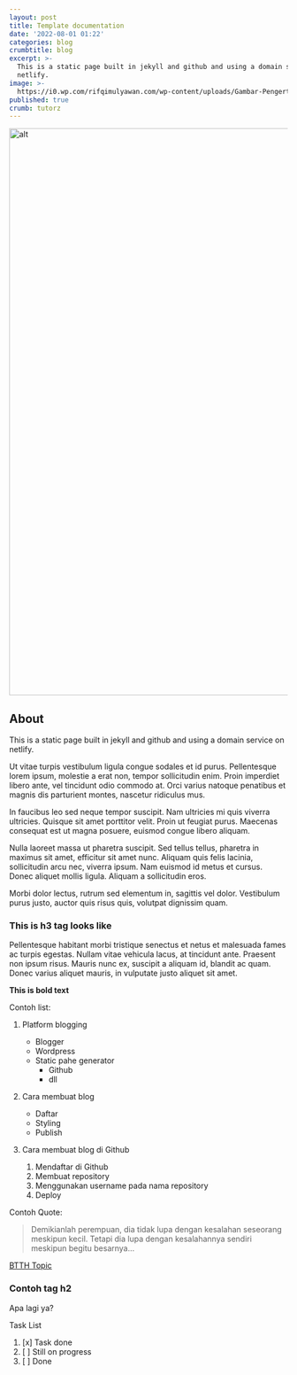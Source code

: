 ```yaml
---
layout: post
title: Template documentation
date: '2022-08-01 01:22'
categories: blog
crumbtitle: blog
excerpt: >-
  This is a static page built in jekyll and github and using a domain service on
  netlify.
image: >-
  https://i0.wp.com/rifqimulyawan.com/wp-content/uploads/Gambar-Pengertian-Dari-Static-Web-Page-Apa-Itu-Website-Statis-Content-Dan-Generators-Cara-Kerja-Manfaat-Contoh-Serta-Perbedaannya-Dengan-Dynamic-Atau-Dinamis.jpg
published: true
crumb: tutorz
---
```


<img alt="alt"  src="https://idwebhost.com/blog/wp-content/uploads/2016/02/web-statis.png" width="2048" height="1024"/>

## About

This is a static page built in jekyll and github and using a domain service on netlify.

Ut vitae turpis vestibulum ligula congue sodales et id purus. Pellentesque lorem ipsum, molestie a erat non, tempor sollicitudin enim. Proin imperdiet libero ante, vel tincidunt odio commodo at. Orci varius natoque penatibus et magnis dis parturient montes, nascetur ridiculus mus. 

In faucibus leo sed neque tempor suscipit. Nam ultricies mi quis viverra ultricies. Quisque sit amet porttitor velit. Proin ut feugiat purus. Maecenas consequat est ut magna posuere, euismod congue libero aliquam.

Nulla laoreet massa ut pharetra suscipit. Sed tellus tellus, pharetra in maximus sit amet, efficitur sit amet nunc. Aliquam quis felis lacinia, sollicitudin arcu nec, viverra ipsum. Nam euismod id metus et cursus. Donec aliquet mollis ligula. Aliquam a sollicitudin eros. 

Morbi dolor lectus, rutrum sed elementum in, sagittis vel dolor. Vestibulum purus justo, auctor quis risus quis, volutpat dignissim quam. 

### This is h3 tag looks like

Pellentesque habitant morbi tristique senectus et netus et malesuada fames ac turpis egestas. Nullam vitae vehicula lacus, at tincidunt ante. Praesent non ipsum risus. Mauris nunc ex, suscipit a aliquam id, blandit ac quam. Donec varius aliquet mauris, in vulputate justo aliquet sit amet. 

**This is bold text**

Contoh list:

1. Platform blogging
   - Blogger
   - Wordpress
   - Static pahe generator
     - Github
     - dll
     
2. Cara membuat blog
	- Daftar
    - Styling
    - Publish
    
3. Cara membuat blog di Github
	1. Mendaftar di Github
    2. Membuat repository
    3. Menggunakan username pada nama repository
    4. Deploy

Contoh Quote:

> Demikianlah perempuan, dia tidak lupa dengan kesalahan seseorang meskipun kecil. Tetapi dia lupa dengan kesalahannya sendiri meskipun begitu besarnya...

[BTTH Topic](https://btth.netlify.app)

### Contoh tag h2 ###

Apa lagi ya?

Task List

1. [x] Task done
2. [ ] Still on progress
3. [ ] Done
